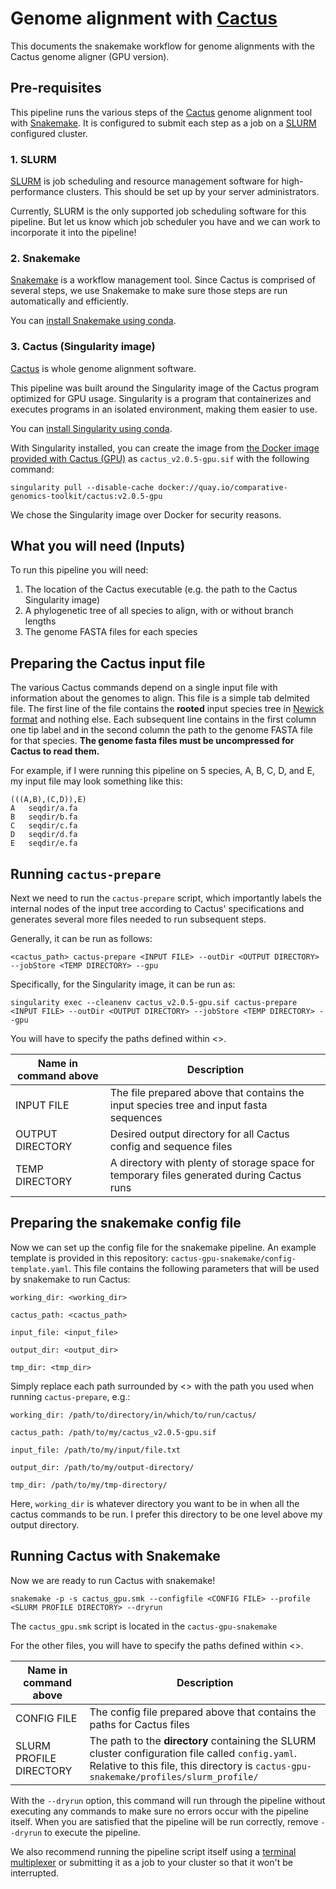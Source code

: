 # Genome alignment with [Cactus](https://github.com/ComparativeGenomicsToolkit/cactus)

This documents the snakemake workflow for genome alignments with the Cactus genome aligner (GPU version).

## Pre-requisites

This pipeline runs the various steps of the [Cactus](https://github.com/ComparativeGenomicsToolkit/cactus) genome alignment tool with [Snakemake](https://snakemake.readthedocs.io/en/stable/). It is configured to submit each step as a job on a [SLURM](https://slurm.schedmd.com/overview.html) configured cluster.

### 1. SLURM 

[SLURM](https://slurm.schedmd.com/overview.html) is job scheduling and resource management software for high-performance clusters. This should be set up by your server administrators.

Currently, SLURM is the only supported job scheduling software for this pipeline. But let us know which job scheduler you have and we can work to incorporate it into the pipeline!

### 2. Snakemake

[Snakemake](https://snakemake.readthedocs.io/en/stable/) is a workflow management tool. Since Cactus is comprised of several steps, we use Snakemake to make sure those steps are run automatically and efficiently.

You can [install Snakemake using conda](https://anaconda.org/bioconda/snakemake).

### 3. Cactus (Singularity image)

[Cactus](https://github.com/ComparativeGenomicsToolkit/cactus) is whole genome alignment software.

This pipeline was built around the Singularity image of the Cactus program optimized for GPU usage. Singularity is a program that containerizes and executes programs in an isolated environment, making them easier to use. 

You can [install Singularity using conda](https://anaconda.org/conda-forge/singularity).

With Singularity installed, you can create the image from [the Docker image provided with Cactus (GPU)](https://github.com/ComparativeGenomicsToolkit/cactus/releases) as `cactus_v2.0.5-gpu.sif` with the following command:

```{bash}
singularity pull --disable-cache docker://quay.io/comparative-genomics-toolkit/cactus:v2.0.5-gpu
```

We chose the Singularity image over Docker for security reasons.

## What you will need (Inputs)

To run this pipeline you will need:

1. The location of the Cactus executable (e.g. the path to the Cactus Singularity image)
2. A phylogenetic tree of all species to align, with or without branch lengths
3. The genome FASTA files for each species

## Preparing the Cactus input file

The various Cactus commands depend on a single input file with information about the genomes to align. This file is a simple tab delmited file. The first line of the file contains the **rooted** input species tree in [Newick format](https://en.wikipedia.org/wiki/Newick_format) and nothing else. Each subsequent line contains in the first column one tip label and in the second column the path to the genome FASTA file for that species. **The genome fasta files must be uncompressed for Cactus to read them.**

For example, if I were running this pipeline on 5 species, A, B, C, D, and E, my input file may look something like this:

```
(((A,B),(C,D)),E)
A   seqdir/a.fa
B   seqdir/b.fa
C   seqdir/c.fa
D   seqdir/d.fa
E   seqdir/e.fa
```

## Running `cactus-prepare`

Next we need to run the `cactus-prepare` script, which importantly labels the internal nodes of the input tree according to Cactus' specifications and generates several more files needed to run subsequent steps.

Generally, it can be run as follows:

```{bash}
<cactus_path> cactus-prepare <INPUT FILE> --outDir <OUTPUT DIRECTORY> --jobStore <TEMP DIRECTORY> --gpu
```

Specifically, for the Singularity image, it can be run as:

```{bash}
singularity exec --cleanenv cactus_v2.0.5-gpu.sif cactus-prepare <INPUT FILE> --outDir <OUTPUT DIRECTORY> --jobStore <TEMP DIRECTORY> --gpu
```

You will have to specify the paths defined within <>.

| Name in command above | Description |
|-----------------------|-------------|
| INPUT FILE            | The file prepared above that contains the input species tree and input fasta sequences  |
| OUTPUT DIRECTORY      | Desired output directory for all Cactus config and sequence files |
| TEMP DIRECTORY        | A directory with plenty of storage space for temporary files generated during Cactus runs |

## Preparing the snakemake config file

Now we can set up the config file for the snakemake pipeline. An example template is provided in this repository: `cactus-gpu-snakemake/config-template.yaml`. This file contains the following parameters that will be used by snakemake to run Cactus:

```
working_dir: <working_dir>

cactus_path: <cactus_path>

input_file: <input_file>

output_dir: <output_dir>

tmp_dir: <tmp_dir>
```

Simply replace each path surrounded by <> with the path you used when running `cactus-prepare`, e.g.:

```
working_dir: /path/to/directory/in/which/to/run/cactus/

cactus_path: /path/to/my/cactus_v2.0.5-gpu.sif

input_file: /path/to/my/input/file.txt

output_dir: /path/to/my/output-directory/

tmp_dir: /path/to/my/tmp-directory/
```

Here, `working_dir` is whatever directory you want to be in when all the cactus commands to be run. I prefer this directory to be one level above my output directory.

## Running Cactus with Snakemake

Now we are ready to run Cactus with snakemake!

```{bash}
snakemake -p -s cactus_gpu.smk --configfile <CONFIG FILE> --profile <SLURM PROFILE DIRECTORY> --dryrun
```

The `cactus_gpu.smk` script is located in the `cactus-gpu-snakemake`

For the other files, you will have to specify the paths defined within <>.

| Name in command above      | Description |
|----------------------------|-------------|
| CONFIG FILE                | The config file prepared above that contains the paths for Cactus files |
| SLURM PROFILE DIRECTORY    | The path to the **directory** containing the SLURM cluster configuration file called `config.yaml`. Relative to this file, this directory is `cactus-gpu-snakemake/profiles/slurm_profile/` |

With the `--dryrun` option, this command will run through the pipeline without executing any commands to make sure no errors occur with the pipeline itself. When you are satisfied that the pipeline will be run correctly, remove `--dryrun` to execute the pipeline.

We also recommend running the pipeline script itself using a [terminal multiplexer](https://en.wikipedia.org/wiki/Terminal_multiplexer) or submitting it as a job to your cluster so that it won't be interrupted.